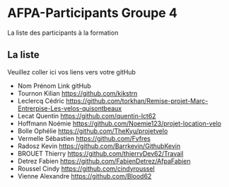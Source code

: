 # AFPA-Participants Groupe 4
La liste des participants à la formation


## La liste 
Veuillez coller ici vos liens vers votre gitHub

 - Nom 	        Prénom 	            Link gitHub 
 - Tournon      Kilian              https://github.com/kikstrn
 - Leclercq     Cédric              https://github.com/torkhan/Remise-projet-Marc-Entrerpise-Les-velos-quisontbeaux
 - Lecat        Quentin             https://github.com/quentin-lct62
 - Hoffmann     Noémie              https://github.com/Noemie123/projet-location-velo
 - Bolle        Ophélie             https://github.com/TheKyu/projetvelo
 - Vermelle     Sébastien           https://github.com/Fyfres     
 - Radosz       Kevin               https://github.com/Barrkevin/GithubKevin
 - BROUET       Thierry             https://github.com/thierryDev62/Travail  
 - Detrez	Fabien		    https://github.com/FabienDetrez/AfpaFabien
- Roussel       Cindy               https://github.com/cindyroussel
- Vienne 	        Alexandre	            https://github.com/Blood62 
